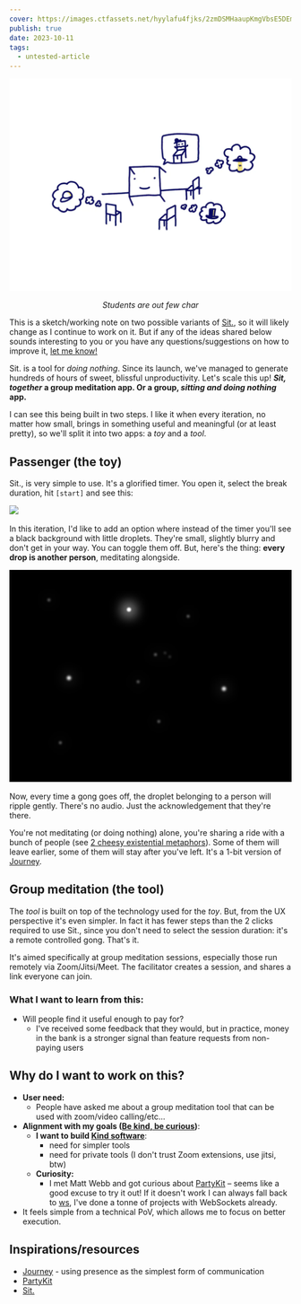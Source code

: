 ```yaml
---
cover: https://images.ctfassets.net/hyylafu4fjks/2zmDSMHaaupKmgVbsE5DEm/92f1650f3a800f38a44f9e515b0b21e6/chairs_wide.webp
publish: true
date: 2023-10-11
tags:
  - untested-article
---
```

![](chairs-lecture-big.webp)
<center><em>Students are out few char</em></center>

This is a sketch/working note on two possible variants of [Sit.](https://sit.sonnet.io), so it will likely change as I continue to work on it. But if any of the ideas shared below sounds interesting to you or you have any questions/suggestions on how to improve it, [let me know!](mailto:hello@sonnet.io)  
  
Sit. is a tool for *doing nothing*. Since its launch, we've managed to generate hundreds of hours of sweet, blissful unproductivity. Let's scale this up! ***Sit, together* a group meditation app. Or a group, *sitting and doing nothing* app.** 

I can see this being built in two steps. I like it when every iteration, no matter how small, brings in something useful and meaningful (or at least pretty), so we'll split it into two apps: a *toy* and a *tool*.
## Passenger (the toy)

<span id="^90b7ce" class="link-marker"></span>

Sit., is very simple to use. It's a glorified timer. You open it, select the break duration, hit `[start]` and see this:

![](Pasted%20image%2020231009174017.png)

In this iteration, I'd like to add an option where instead of the timer you'll see a black background with little droplets. They're small, slightly blurry and don't get in your way. You can toggle them off. But, here's the thing: **every drop is another person**, meditating alongside.

![](sit-together-screenshot.webp)

Now, every time a gong goes off, the droplet belonging to a person will ripple gently. There's no audio. Just the acknowledgement that they're there.

You're not meditating (or doing nothing) alone, you're sharing a ride with a bunch of people (see [2 cheesy existential metaphors](<../2 cheesy existential metaphors>)). Some of them will leave earlier, some of them will stay after you've left. It's a 1-bit version of [Journey](<../Journey>).

## Group meditation (the tool)

<span id="^5a62df" class="link-marker"></span>

The *tool* is built on top of the technology used for the *toy*. But, from the UX perspective it's even simpler. In fact it has fewer steps than the 2 clicks required to use Sit., since you don't need to select the session duration: it's a remote controlled gong. That's it.

It's aimed specifically at group meditation sessions, especially those run remotely via Zoom/Jitsi/Meet. The facilitator creates a session, and shares a link everyone can join.

### What I want to learn from this:

- Will people find it useful enough to pay for?
	- I've received some feedback that they would, but in practice, money in the bank is a stronger signal than feature requests from non-paying users

## Why do I want to work on this?

- **User need:**
	- People have asked me about a group meditation tool that can be used with zoom/video calling/etc...
- **Alignment with my goals ([Be kind, be curious](<../Be kind, be curious>))**:
	- **I want to build [Kind software](<../Kind software>)**:
		- need for simpler tools 
		- need for private tools (I don't trust Zoom extensions, use jitsi, btw)
	- **Curiosity:**
		- I met Matt Webb and got curious about [PartyKit](https://www.partykit.io) – seems like a good excuse to try it out! If it doesn't work I can always fall back to [ws](https://www.npmjs.com/package/ws), I've done a tonne of projects with WebSockets already.
- It feels simple from a technical PoV, which allows me to focus on better execution.

## Inspirations/resources

- [Journey](<../Journey>) - using presence as the simplest form of communication
- [PartyKit](https://www.partykit.io)
- [Sit.](https://sit.sonnet.io)
